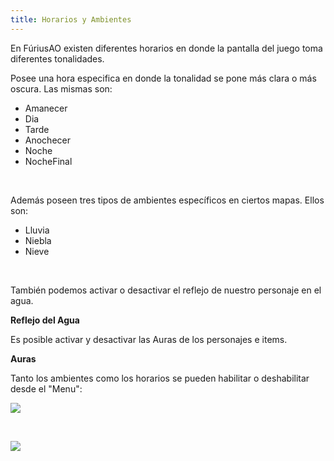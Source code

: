 ```yaml
---
title: Horarios y Ambientes
---
```


En FúriusAO existen diferentes horarios en donde la pantalla del juego toma diferentes tonalidades.

Posee una hora especifica en donde la tonalidad se pone más clara o más oscura. Las mismas son:

- Amanecer  
- Dia  
- Tarde  
- Anochecer  
- Noche  
- NocheFinal  

<br />

Además poseen tres tipos de ambientes específicos en ciertos mapas. Ellos son:

- Lluvia  
- Niebla  
- Nieve

<br />

También podemos activar o desactivar el reflejo de nuestro personaje en el agua.

**Reflejo del Agua**

Es posible activar y desactivar las Auras de los personajes e items.

**Auras**

Tanto los ambientes como los horarios se pueden habilitar o deshabilitar desde el "Menu":

![](images/horario/ambientes1.png)

<br />

![](images/horario/ambientes2.png)